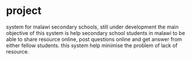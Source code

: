 # project
 system for malawi secondary schools, still under development  the main objective of this system is help secondary school students in malawi to be able to share resource online, post questions online and get answer from either fellow students. this system help minimise the problem of lack of resource. 
